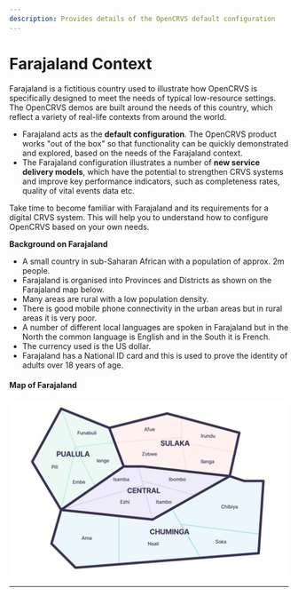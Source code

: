 ```yaml
---
description: Provides details of the OpenCRVS default configuration
---
```


# Farajaland Context

Farajaland is a fictitious country used to illustrate how OpenCRVS is specifically designed to meet the needs of typical low-resource settings. The OpenCRVS demos are built around the needs of this country, which reflect a variety of real-life contexts from around the world.&#x20;

* Farajaland acts as the **default configuration**. The OpenCRVS product works "out of the box" so that functionality can be quickly demonstrated and explored, based on the needs of the Farajaland context.&#x20;
* The Farajaland configuration illustrates a number of **new service delivery models**, which have the potential to strengthen CRVS systems and improve key performance indicators, such as completeness rates, quality of vital events data etc. &#x20;

Take time to become familiar with Farajaland and its requirements for a digital CRVS system. This will help you to understand how to configure OpenCRVS based on your own needs. &#x20;

**Background on Farajaland**

* A small country in sub-Saharan African with a population of approx. 2m people.
* Farajaland is organised into Provinces and Districts as shown on the Farajaland map below.
* Many areas are rural with a low population density.
* There is good mobile phone connectivity in the urban areas but in rural areas it is very poor.&#x20;
* A number of different local languages are spoken in Farajaland but in the North the common language is English and in the South it is French.&#x20;
* The currency used is the US dollar.
* Farajaland has a National ID card and this is used to prove the identity of adults over 18 years of age.

#### Map of Farajaland

![Provinces and Districts of Farajaland](<../../.gitbook/assets/farajaland-map (2).png>)

****
